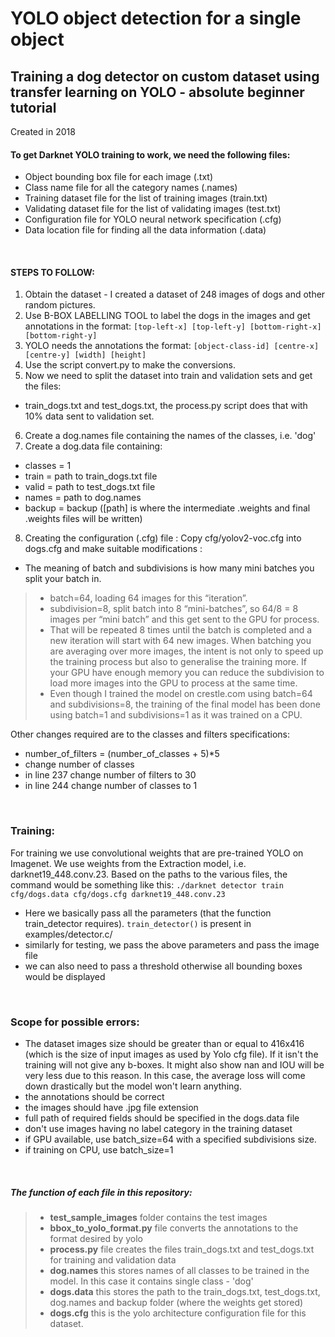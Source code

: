 # YOLO object detection for a single object 
## Training a dog detector on custom dataset using transfer learning on YOLO - absolute beginner tutorial
Created in 2018

#### To get Darknet YOLO training to work, we need the following files:
- Object bounding box file for each image (.txt)
- Class name file for all the category names (.names)
- Training dataset file for the list of training images (train.txt)
- Validating dataset file for the list of validating images (test.txt)
- Configuration file for YOLO neural network specification (.cfg)
- Data location file for finding all the data information (.data) 

<br>

#### STEPS TO FOLLOW:
1. Obtain the dataset - I created a dataset of 248 images of dogs and other random pictures.
2. Use B-BOX LABELLING TOOL to label the dogs in the images and get annotations in the format: `[top-left-x] [top-left-y] [bottom-right-x] [bottom-right-y]`
3. YOLO needs the annotations the format: `[object-class-id] [centre-x] [centre-y] [width] [height]`
4. Use the script convert.py to make the conversions.
5. Now we need to split the dataset into train and validation sets and get the files:
- train_dogs.txt and test_dogs.txt, the process.py script does that with 10% data sent to validation set.
6. Create a dog.names file containing the names of the classes, i.e. 'dog'
7. Create a dog.data file containing:
- classes = 1
- train = path to train_dogs.txt file
- valid = path to test_dogs.txt file
- names = path to dog.names
- backup = backup ([path] is where the intermediate .weights and final .weights files will be written)
8. Creating the configuration (.cfg) file :
Copy cfg/yolov2-voc.cfg into dogs.cfg and make suitable modifications :
- The meaning of batch and subdivisions is how many mini batches you split
your batch in.
> - batch=64, loading 64 images for this “iteration”.
> - subdivision=8, split batch into 8 “mini-batches”, so 64/8 = 8 images per “mini batch” and this get sent to the GPU for process.
> - That will be repeated 8 times until the batch is completed and a new iteration will start with 64 new images. When batching you are averaging over more images, the intent is not only to speed up the training process but also to generalise the training more. If your GPU have enough memory you can reduce the subdivision to load more images into the GPU to process at the same time.
> - Even though I trained the model on crestle.com using batch=64
and subdivisions=8, the training of the final model has been done
using batch=1 and subdivisions=1 as it was trained on a CPU.

Other changes required are to the classes and filters specifications:
- number_of_filters = (number_of_classes + 5)*5
- change number of classes
- in line 237 change number of filters to 30
- in line 244 change number of classes to 1

<br>

### Training:
For training we use convolutional weights that are pre-trained YOLO on Imagenet. We use weights from the Extraction model, i.e. darknet19_448.conv.23. 
Based on the paths to the various files, the command would be something like this: 
`./darknet detector train cfg/dogs.data cfg/dogs.cfg darknet19_448.conv.23`
- Here we basically pass all the parameters (that the function train_detector requires). `train_detector()` is present in examples/detector.c/
- similarly for testing, we pass the above parameters and pass the image file 
- we can also need to pass a threshold otherwise all bounding boxes would be displayed 

<br> 

### Scope for possible errors:
- The dataset images size should be greater than or equal to 416x416 (which is the size of input images as used by Yolo cfg file). If it isn't the training will not give any b-boxes. It might also show nan and IOU will be very less due to this reason. In this case, the average loss will come down drastically but the model won't learn anything.
- the annotations should be correct
- the images should have .jpg file extension
- full path of required fields should be specified in the dogs.data file
- don't use images having no label category in the training dataset
- if GPU available, use batch_size=64 with a specified subdivisions size.
- if training on CPU, use batch_size=1

<br>

##### The function of each file in this repository:
> - **test_sample_images** folder contains the test images 
> - **bbox_to_yolo_format.py** file converts the annotations to the format desired by yolo
> - **process.py** file creates the files train_dogs.txt and test_dogs.txt for training and validation data
> - **dog.names** this stores names of all classes to be trained in the model. In this case it contains single class - 'dog'
> - **dogs.data** this stores the path to the train_dogs.txt, test_dogs.txt, dog.names and backup folder (where the weights get stored)
> - **dogs.cfg** this is the yolo architecture configuration file for this dataset.
